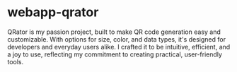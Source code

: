 # webapp-qrator
QRator is my passion project, built to make QR code generation easy and customizable. With options for size, color, and data types, it's designed for developers and everyday users alike. I crafted it to be intuitive, efficient, and a joy to use, reflecting my commitment to creating practical, user-friendly tools.
